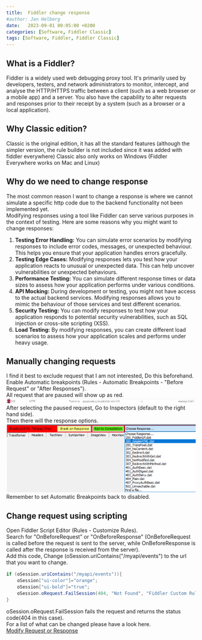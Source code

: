```yaml
---
title:  Fiddler change response
#author: Jan Helberg
date:   2023-09-01 00:05:00 +0200
categories: [Software, Fiddler Classic]
tags: [Software, Fiddler, Fiddler Classic]
---
```


## What is a Fiddler?
Fiddler is a widely used web debugging proxy tool. It's primarily used by developers, testers, and network administrators to monitor, intercept, and analyse the HTTP/HTTPS traffic between a client (such as a web browser or a mobile app) and a server. You also have the capability to alter requests and responses prior to their receipt by a system (such as a browser or a local application).

## Why Classic edition?
Classic is the original edition, it has all the standard features (although the simpler version, the rule builder is not included since it was added with fiddler everywhere)
Classic also only works on Windows (Fiddler Everywhere works on Mac and Linux)

## Why do we need to change response
The most common reason I want to change a response is where we cannot simulate a specific http code due to the backend functionality not been implemented yet.\
Modifying responses using a tool like Fiddler can serve various purposes in the context of testing. Here are some reasons why you might want to change responses:
1. **Testing Error Handling:** You can simulate error scenarios by modifying responses to include error codes, messages, or unexpected behaviour. This helps you ensure that your application handles errors gracefully.
2. **Testing Edge Cases:** Modifying responses lets you test how your application reacts to unusual or unexpected data. This can help uncover vulnerabilities or unexpected behaviours.
3. **Performance Testing:** You can simulate different response times or data sizes to assess how your application performs under various conditions.
4. **API Mocking:** During development or testing, you might not have access to the actual backend services. Modifying responses allows you to mimic the behaviour of those services and test different scenarios.
5. **Security Testing:** You can modify responses to test how your application responds to potential security vulnerabilities, such as SQL injection or cross-site scripting (XSS).
6. **Load Testing:** By modifying responses, you can create different load scenarios to assess how your application scales and performs under heavy usage.

## Manually changing requests
I find it best to exclude request that I am not interested, Do this beforehand.\
Enable Automatic breakpoints (Rules - Automatic Breakpoints - "Before Request" or "After Responses").\
All request that are paused will show up as red.
![Fiddler Paused Request](/assets/FiddlerPausedRequest.jpg)
After selecting the paused request, Go to Inspectors (default to the right hand side).\
Then there will the response options.
![Fiddler Response Options](/assets/FiddlerResponseOptions.jpg)
Remember to set Automatic Breakpoints back to disabled.

## Change request using scripting
Open Fiddler Script Editor (Rules - Customize Rules).\
Search for "OnBeforeRequest" or "OnBeforeResponse" (OnBeforeRequest is called before the request is sent to the server, while OnBeforeResponse is called after the response is received from the server).\
Add this code, Change (oSession.uriContains("/myapi/events") to the url that you want to change.
```powershell
if (oSession.uriContains("/myapi/events")){
    oSession["ui-color"]="orange"; 
    oSession["ui-bold"]="true";
    oSession.oRequest.FailSession(404, "Not Found", "Fiddler Custom Rule");
}
```
oSession.oRequest.FailSession fails the request and returns the status code(404 in this case).\
For a list of what can be changed please have a look here.\
<a href="https://docs.telerik.com/fiddler/knowledge-base/fiddlerscript/modifyrequestorresponse" target="_blank">Modify Request or Response</a>